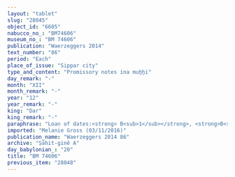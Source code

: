 ```yaml
---
layout: "tablet"
slug: "28045"
object_id: "6605"
nabucco_no_: "BM74606"
museum_no_: "BM 74606"
publication: "Waerzeggers 2014"
text_number: "86"
period: "Each"
place_of_issue: "Sippar city"
type_and_content: "Promissory notes ina muẖẖi"
day_remark: "-"
month: "XII"
month_remark: "-"
year: "12"
year_remark: "-"
king: "Dar"
king_remark: "-"
paraphrase: "Loan of dates:<strong> B<sub>1</sub></strong>, <strong>B<sub>2</sub></strong> and<strong> B<sub>3</sub></strong> owe <strong>A</strong> 380 kor (68,400 l) of dates. They have sworn (<em>tam&ucirc;</em>) to the creditor by Bēl, Nab&ucirc; and the king of Babylon that they will give the dates in Arahsamna (VIII), in the measure (<em>ma&scaron;īhu</em>) of 1 <em>pānu</em>, in the enclosure (<em>haṣāru</em>), in one delivery (<em>ina muhhi</em> <em>i&scaron;ten ritti</em>). Each is responsible for the other (<em>i&scaron;tēn pūt &scaron;an&icirc; na&scaron;&ucirc;</em>); the one who is available (<em>qerbu</em>) must pay (<em>eṭēru</em>). The dates are meant for the white silver (<em>kaspu peṣ&ucirc;</em>) for the &ldquo;fitting-out&rdquo; (<em>pasa&rsquo;du</em>) given to <strong>C</strong> by the <em>rab ban&ecirc;</em>. 13 witnesses and the scribe.<br /> &nbsp;<br /> <strong>A</strong> = Marduk-rēmanni/Bēl-uballiṭ//Ṣāhit-gin&ecirc;; <strong>B<sub>1</sub></strong> = Arad-Bunene/Na&rsquo;id-Marduk//Ile&rsquo;i-Marduk; <strong>B<sub>2</sub></strong> = Ardia/Zababa-ahu-iddin//Ile&rsquo;i-Marduk; <strong>B<sub>3</sub></strong> = Iddin-Bēl/&Scaron;ama&scaron;-uballiṭ//Ile&rsquo;i-Marduk; <strong>C </strong>= Balāṭu; Scribe = &Scaron;ūzubu/Zababa-ahu-iddin//Ile&rsquo;i-Marduk<br /> &nbsp;"
imported: "Melanie Gross (03/11/2016)"
publication_name: "Waerzeggers 2014 86"
archive: "Ṣāhit-ginê A"
day_babylonian_: "20"
title: "BM 74606"
previous_item: "28048"
---
```

